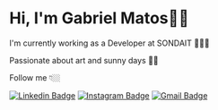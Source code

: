 # Hi, I'm Gabriel Matos👋🏻

I'm currently working as a Developer at SONDAIT 👨🏻‍💻
 
Passionate about art and sunny days 👨‍🎨

Follow me 👇🏼

[![Linkedin Badge](https://img.shields.io/badge/-LinkedIn-blue?style=flat-square&logo=Linkedin&logoColor=white&link=https://www.linkedin.com/in/gaamatoss/)](https://www.linkedin.com/in/gaamatoss/) [![Instagram Badge](https://img.shields.io/badge/-Instagram-purple?style=flat-square&logo=Instagram&logoColor=white&link=https://www.instagram.com/gaamatoss/)](https://www.instagram.com/gaamatoss/) [![Gmail Badge](https://img.shields.io/badge/-Email-red?style=flat-square&logo=Gmail&logoColor=white&link=mailto:gaabrielmatoss@hotmail.com)](mailto:gaabrielmatoss@hotmail.com)

